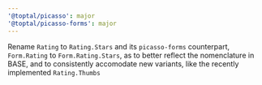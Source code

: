```yaml
---
'@toptal/picasso': major
'@toptal/picasso-forms': major
---
```


Rename `Rating` to `Rating.Stars` and its `picasso-forms` counterpart, `Form.Rating`
to `Form.Rating.Stars`, as to better reflect the nomenclature in BASE, and to
consistently accomodate new variants, like the recently implemented `Rating.Thumbs`
